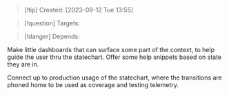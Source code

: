 
>[!tip] Created: [2023-09-12 Tue 13:55]

>[!question] Targets: 

>[!danger] Depends: 

Make little dashboards that can surface some part of the context, to help guide the user thru the statechart.  Offer some help snippets based on state they are in.

Connect up to production usage of the statechart, where the transitions are phoned home to be used as coverage and testing telemetry.